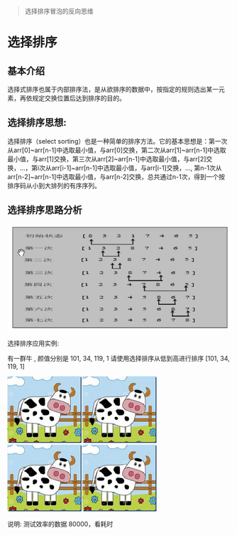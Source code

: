 > 选择排序冒泡的反向思维
>
# 选择排序

## 基本介绍

选择式排序也属于内部排序法，是从欲排序的数据中，按指定的规则选出某一元素，再依规定交换位置后达到排序的目的。




## 选择排序思想:

选择排序（select sorting）也是一种简单的排序方法。它的基本思想是：第一次从arr[0]~arr[n-1]中选取最小值，与arr[0]交换，第二次从arr[1]~arr[n-1]中选取最小值，与arr[1]交换，第三次从arr[2]~arr[n-1]中选取最小值，与arr[2]交换，…，第i次从arr[i-1]~arr[n-1]中选取最小值，与arr[i-1]交换，…, 第n-1次从arr[n-2]~arr[n-1]中选取最小值，与arr[n-2]交换，总共通过n-1次，得到一个按排序码从小到大排列的有序序列。





## 选择排序思路分析
![img](../img/QQ截图20210219111938.png)


选择排序应用实例:

有一群牛 , 颜值分别是 101, 34, 119, 1 请使用选择排序从低到高进行排序 [101, 34, 119, 1]


![img](../img/QQ截图20210222105956.png)![img](../img/QQ截图20210222105956.png)![img](../img/QQ截图20210222105956.png)![img](../img/QQ截图20210222105956.png)




说明: 测试效率的数据 80000，看耗时







